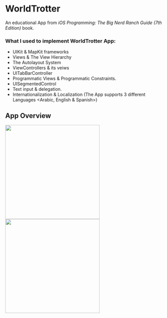 # WorldTrotter 
An educational App from *iOS Programming: The Big Nerd Ranch Guide (7th Edition)* book.

### What I used to implement WorldTrotter App: 
- UIKit & MapKit frameworks
- Views & The View Hierarchy
- The Autolayout System
- ViewControllers & its veiws
- UITabBarController
- Programmatic Views & Programmatic Constraints.
- UISegmentedControl
- Text input & delegation.
- Internationalization & Localization (The App supports 3 different Languages <Arabic, English & Spanish>)


## App Overview 
<img src="https://user-images.githubusercontent.com/100219531/210221417-d4619e1f-2cbd-419d-8bb1-db226e4febf5.gif" width="300">                          <img src="https://user-images.githubusercontent.com/100219531/210210438-3b1e9cfc-1f6d-4432-baa8-ec8fa0114566.gif" width="300">


